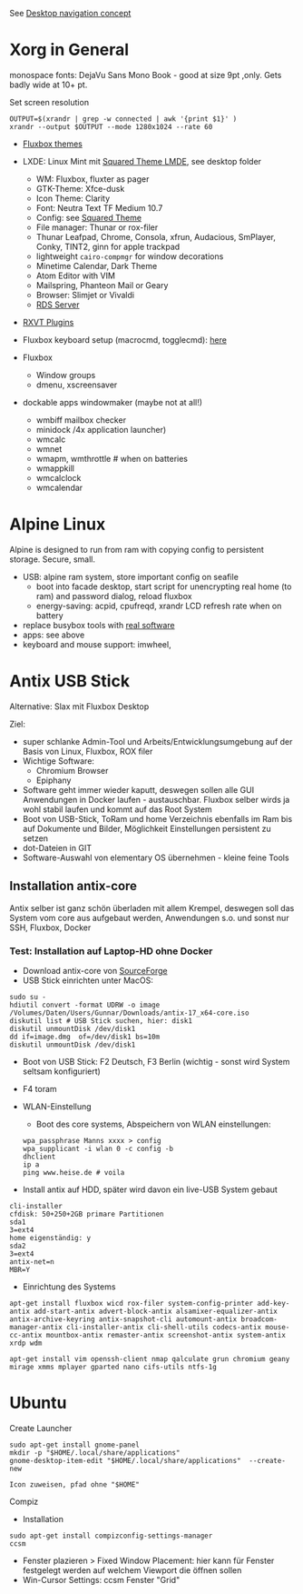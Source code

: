 See [Desktop navigation concept](../desktop/navigation.md)

# Xorg in General

monospace fonts:
DejaVu Sans Mono Book - good at size 9pt ,only. Gets badly wide at 10+ pt.


Set screen resolution
```
OUTPUT=$(xrandr | grep -w connected | awk '{print $1}' )
xrandr --output $OUTPUT --mode 1280x1024 --rate 60
```

* [Fluxbox themes](https://www.xfce-look.org/p/1017066/#files-panel)
* LXDE: Linux Mint mit [Squared Theme LMDE](https://www.box-look.org/p/1017066/), see desktop folder
    * WM: Fluxbox, fluxter as pager
    * GTK-Theme: Xfce-dusk
    * Icon Theme: Clarity
    * Font: Neutra Text TF Medium 10.7
    * Config: see [Squared Theme](desktop/146219-Squared-LMDE.tar)
    * File manager: Thunar or rox-filer
    * Thunar Leafpad, Chrome, Consola, xfrun, Audacious, SmPlayer, Conky, TINT2, ginn for apple trackpad
    * lightweight `cairo-compmgr` for window decorations
    * Minetime Calendar, Dark Theme
    * Atom Editor with VIM
    * Mailspring, Phanteon Mail or Geary
    * Browser: Slimjet or Vivaldi
    * [RDS Server](https://wiki.alpinelinux.org/wiki/Remote_Desktop_Server)
* [RXVT Plugins](https://github.com/majutsushi/urxvt-font-size)
* Fluxbox keyboard setup (macrocmd, togglecmd): [here](http://fluxbox-wiki.org/category/howtos/en/Keyboard_shortcuts.html)

* Fluxbox
    * Window groups
    * dmenu, xscreensaver
* dockable apps windowmaker (maybe not at all!)
    * wmbiff mailbox checker
    * minidock /4x application launcher)
    * wmcalc
    * wmnet
    * wmapm, wmthrottle # when on batteries
    * wmappkill
    * wmcalclock
    * wmcalendar


# Alpine Linux

Alpine is designed to run from ram with copying config to persistent storage. Secure, small.

* USB: alpine ram system, store important config on seafile
    * boot into facade desktop, start script for unencrypting real home (to ram) and password dialog, reload fluxbox
    * energy-saving: acpid, cpufreqd, xrandr LCD refresh rate when on battery
* replace busybox tools with [real software](https://wiki.alpinelinux.org/wiki/How_to_get_regular_stuff_working)
* apps: see above
* keyboard and mouse support: imwheel, 

# Antix USB Stick

Alternative: Slax mit Fluxbox Desktop

Ziel:

* super schlanke Admin-Tool und Arbeits/Entwicklungsumgebung auf der Basis von Linux, Fluxbox, ROX filer
* Wichtige Software:
	* Chromium Browser
	* Epiphany
* Software geht immer wieder kaputt, deswegen sollen alle GUI Anwendungen in Docker laufen - austauschbar. Fluxbox selber wirds ja wohl stabil laufen und kommt auf das Root System
* Boot von USB-Stick, ToRam und home Verzeichnis ebenfalls im Ram bis auf Dokumente und Bilder, Möglichkeit Einstellungen persistent zu setzen
* dot-Dateien in GIT
* Software-Auswahl von elementary OS übernehmen - kleine feine Tools



## Installation antix-core

Antix selber ist ganz schön überladen mit allem Krempel, deswegen soll das System vom core aus aufgebaut werden, Anwendungen s.o. und sonst nur SSH, Fluxbox, Docker

### Test: Installation auf Laptop-HD ohne Docker

* Download antix-core von [SourceForge](https://sourceforge.net/projects/antix-linux/files/Final/antiX-17/)
* USB Stick einrichten unter MacOS:
```
sudo su -
hdiutil convert -format UDRW -o image /Volumes/Daten/Users/Gunnar/Downloads/antix-17_x64-core.iso
diskutil list # USB Stick suchen, hier: disk1
diskutil unmountDisk /dev/disk1
dd if=image.dmg  of=/dev/disk1 bs=10m
diskutil unmountDisk /dev/disk1
```


* Boot von USB Stick: F2 Deutsch, F3 Berlin (wichtig - sonst wird System seltsam konfiguriert)
* F4 toram


* WLAN-Einstellung
	* Boot des core systems, Abspeichern von WLAN einstellungen:
	```
	wpa_passphrase Manns xxxx > config
	wpa_supplicant -i wlan 0 -c config -b
	dhclient
	ip a
	ping www.heise.de # voila
	```
* Install antix auf HDD, später wird davon ein live-USB System gebaut

```
cli-installer
cfdisk: 50+250+2GB primare Partitionen
sda1
3=ext4
home eigenständig: y
sda2
3=ext4
antix-net=n
MBR=Y
```

* Einrichtung des Systems
```
apt-get install fluxbox wicd rox-filer system-config-printer add-key-antix add-start-antix advert-block-antix alsamixer-equalizer-antix antix-archive-keyring antix-snapshot-cli automount-antix broadcom-manager-antix cli-installer-antix cli-shell-utils codecs-antix mouse-cc-antix mountbox-antix remaster-antix screenshot-antix system-antix xrdp wdm

apt-get install vim openssh-client nmap qalculate grun chromium geany mirage xmms mplayer gparted nano cifs-utils ntfs-1g
```

# Ubuntu
Create Launcher
```
sudo apt-get install gnome-panel
mkdir -p "$HOME/.local/share/applications"
gnome-desktop-item-edit "$HOME/.local/share/applications"  --create-new

Icon zuweisen, pfad ohne "$HOME"
```

Compiz
* Installation
```
sudo apt-get install compizconfig-settings-manager
ccsm
```
* Fenster plazieren > Fixed Window Placement: hier kann für Fenster
 festgelegt werden auf welchem Viewport die öffnen sollen
* Win-Cursor Settings: ccsm Fenster "Grid"




